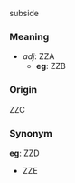 subside
### Meaning
+ _adj_: ZZA
    + __eg__: ZZB

### Origin

ZZC

### Synonym

__eg__: ZZD

+ ZZE


